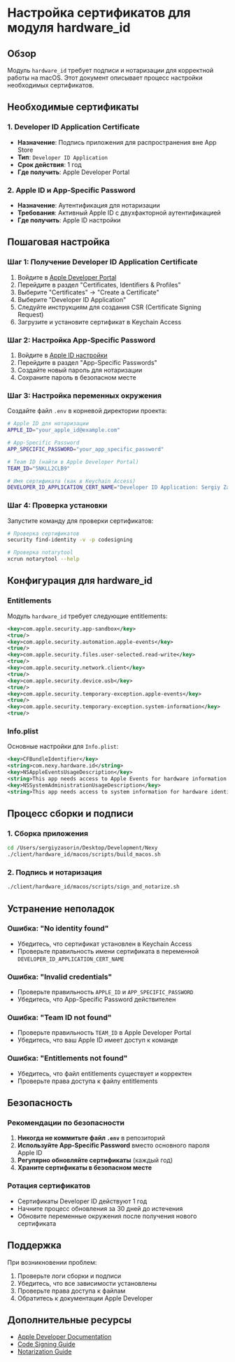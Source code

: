 # Настройка сертификатов для модуля hardware_id

## Обзор

Модуль `hardware_id` требует подписи и нотаризации для корректной работы на macOS. Этот документ описывает процесс настройки необходимых сертификатов.

## Необходимые сертификаты

### 1. Developer ID Application Certificate
- **Назначение**: Подпись приложения для распространения вне App Store
- **Тип**: `Developer ID Application`
- **Срок действия**: 1 год
- **Где получить**: Apple Developer Portal

### 2. Apple ID и App-Specific Password
- **Назначение**: Аутентификация для нотаризации
- **Требования**: Активный Apple ID с двухфакторной аутентификацией
- **Где получить**: Apple ID настройки

## Пошаговая настройка

### Шаг 1: Получение Developer ID Application Certificate

1. Войдите в [Apple Developer Portal](https://developer.apple.com)
2. Перейдите в раздел "Certificates, Identifiers & Profiles"
3. Выберите "Certificates" → "Create a Certificate"
4. Выберите "Developer ID Application"
5. Следуйте инструкциям для создания CSR (Certificate Signing Request)
6. Загрузите и установите сертификат в Keychain Access

### Шаг 2: Настройка App-Specific Password

1. Войдите в [Apple ID настройки](https://appleid.apple.com)
2. Перейдите в раздел "App-Specific Passwords"
3. Создайте новый пароль для нотаризации
4. Сохраните пароль в безопасном месте

### Шаг 3: Настройка переменных окружения

Создайте файл `.env` в корневой директории проекта:

```bash
# Apple ID для нотаризации
APPLE_ID="your_apple_id@example.com"

# App-Specific Password
APP_SPECIFIC_PASSWORD="your_app_specific_password"

# Team ID (найти в Apple Developer Portal)
TEAM_ID="5NKLL2CLB9"

# Имя сертификата (как в Keychain Access)
DEVELOPER_ID_APPLICATION_CERT_NAME="Developer ID Application: Sergiy Zasorin (5NKLL2CLB9)"
```

### Шаг 4: Проверка установки

Запустите команду для проверки сертификатов:

```bash
# Проверка сертификатов
security find-identity -v -p codesigning

# Проверка notarytool
xcrun notarytool --help
```

## Конфигурация для hardware_id

### Entitlements

Модуль `hardware_id` требует следующие entitlements:

```xml
<key>com.apple.security.app-sandbox</key>
<true/>
<key>com.apple.security.automation.apple-events</key>
<true/>
<key>com.apple.security.files.user-selected.read-write</key>
<true/>
<key>com.apple.security.network.client</key>
<true/>
<key>com.apple.security.device.usb</key>
<true/>
<key>com.apple.security.temporary-exception.apple-events</key>
<true/>
<key>com.apple.security.temporary-exception.system-information</key>
<true/>
```

### Info.plist

Основные настройки для `Info.plist`:

```xml
<key>CFBundleIdentifier</key>
<string>com.nexy.hardware.id</string>
<key>NSAppleEventsUsageDescription</key>
<string>This app needs access to Apple Events for hardware information retrieval.</string>
<key>NSSystemAdministrationUsageDescription</key>
<string>This app needs access to system information for hardware identification.</string>
```

## Процесс сборки и подписи

### 1. Сборка приложения

```bash
cd /Users/sergiyzasorin/Desktop/Development/Nexy
./client/hardware_id/macos/scripts/build_macos.sh
```

### 2. Подпись и нотаризация

```bash
./client/hardware_id/macos/scripts/sign_and_notarize.sh
```

## Устранение неполадок

### Ошибка: "No identity found"
- Убедитесь, что сертификат установлен в Keychain Access
- Проверьте правильность имени сертификата в переменной `DEVELOPER_ID_APPLICATION_CERT_NAME`

### Ошибка: "Invalid credentials"
- Проверьте правильность `APPLE_ID` и `APP_SPECIFIC_PASSWORD`
- Убедитесь, что App-Specific Password действителен

### Ошибка: "Team ID not found"
- Проверьте правильность `TEAM_ID` в Apple Developer Portal
- Убедитесь, что ваш Apple ID имеет доступ к команде

### Ошибка: "Entitlements not found"
- Убедитесь, что файл entitlements существует и корректен
- Проверьте права доступа к файлу entitlements

## Безопасность

### Рекомендации по безопасности

1. **Никогда не коммитьте файл `.env`** в репозиторий
2. **Используйте App-Specific Password** вместо основного пароля Apple ID
3. **Регулярно обновляйте сертификаты** (каждый год)
4. **Храните сертификаты в безопасном месте**

### Ротация сертификатов

- Сертификаты Developer ID действуют 1 год
- Начните процесс обновления за 30 дней до истечения
- Обновите переменные окружения после получения нового сертификата

## Поддержка

При возникновении проблем:

1. Проверьте логи сборки и подписи
2. Убедитесь, что все зависимости установлены
3. Проверьте права доступа к файлам
4. Обратитесь к документации Apple Developer

## Дополнительные ресурсы

- [Apple Developer Documentation](https://developer.apple.com/documentation)
- [Code Signing Guide](https://developer.apple.com/library/archive/documentation/Security/Conceptual/CodeSigningGuide/)
- [Notarization Guide](https://developer.apple.com/documentation/security/notarizing_macos_software_before_distribution)
